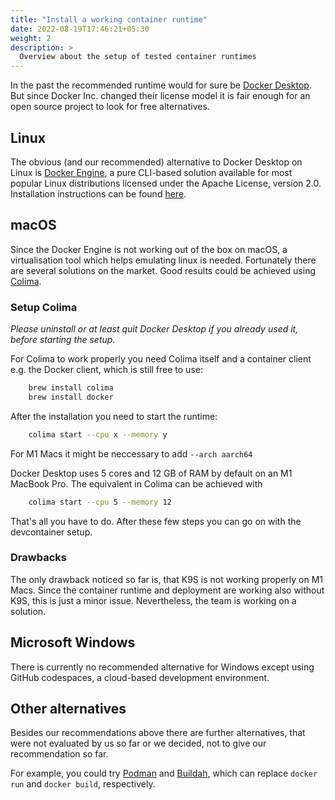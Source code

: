 ```yaml
---
title: "Install a working container runtime"
date: 2022-08-19T17:46:21+05:30
weight: 2
description: >
  Overview about the setup of tested container runtimes
---
```


In the past the recommended runtime would for sure be [Docker Desktop](https://www.docker.com/products/docker-desktop). But since Docker Inc. changed their license model it is fair enough for an open source project to look for free alternatives.

## Linux

The obvious (and our recommended) alternative to Docker Desktop on Linux is [Docker Engine](https://docs.docker.com/engine/), a pure CLI-based solution available for most popular Linux distributions licensed under the Apache License, version 2.0. Installation instructions can be found [here](https://docs.docker.com/engine/install/).

## macOS

Since the Docker Engine is not working out of the box on macOS, a virtualisation tool which helps emulating linux is needed. Fortunately there are several solutions on the market. Good results could be achieved using [Colima](https://github.com/abiosoft/colima).

### Setup Colima

*Please uninstall or at least quit Docker Desktop if you already used it, before starting the setup.*

For Colima to work properly you need Colima itself and a container client e.g. the Docker client, which is still free to use:

```bash
    brew install colima
    brew install docker
```

After the installation you need to start the runtime:

```bash
    colima start --cpu x --memory y
```

For M1 Macs it might be neccessary to add `--arch aarch64`

Docker Desktop uses 5 cores and 12 GB of RAM by default on an M1 MacBook Pro. The equivalent in Colima can be achieved with

```bash
    colima start --cpu 5 --memory 12
```

That's all you have to do. After these few steps you can go on with the devcontainer setup.

### Drawbacks

The only drawback noticed so far is, that K9S is not working properly on M1 Macs. Since the container runtime and deployment are working also without K9S, this is just a minor issue. Nevertheless, the team is working on a solution.

## Microsoft Windows

There is currently no recommended alternative for Windows except using GitHub codespaces, a cloud-based development environment.

## Other alternatives

Besides our recommendations above there are further alternatives, that were not evaluated by us so far or we decided, not to give our recommendation so far.

For example, you could try [Podman](https://podman.io/) and [Buildah](https://buildah.io/), which can replace `docker run` and `docker build`, respectively.
